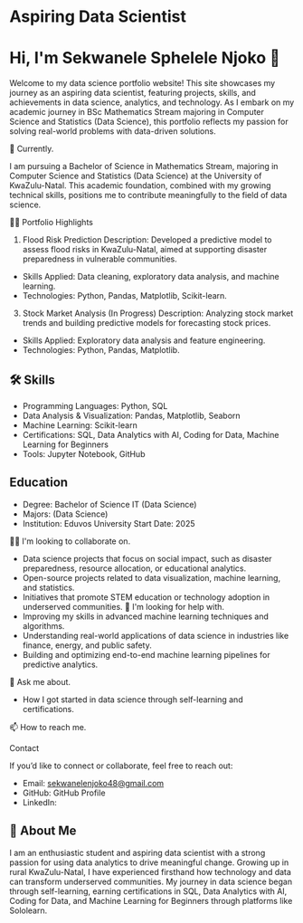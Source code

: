 # Aspiring Data Scientist

# Hi, I'm Sekwanele Sphelele Njoko 👋

Welcome to my data science portfolio website! This site showcases my journey as an aspiring data scientist, featuring projects, skills, and achievements in data science, analytics, and technology. As I embark on my academic journey in BSc Mathematics Stream majoring in Computer Science and Statistics (Data Science), this portfolio reflects my passion for solving real-world problems with data-driven solutions.

🧠 Currently.

I am pursuing a Bachelor of Science in Mathematics Stream, majoring in Computer Science and Statistics (Data Science) at the University of KwaZulu-Natal. This academic foundation, combined with my growing technical skills, positions me to contribute meaningfully to the field of data science.

👩‍💻 Portfolio Highlights

1. Flood Risk Prediction
Description: Developed a predictive model to assess flood risks in KwaZulu-Natal, aimed at supporting disaster preparedness in vulnerable communities.
 - Skills Applied: Data cleaning, exploratory data analysis, and machine learning.
 - Technologies: Python, Pandas, Matplotlib, Scikit-learn. 
3. Stock Market Analysis (In Progress) Description: Analyzing stock market trends and building predictive models for forecasting stock prices.
 - Skills Applied: Exploratory data analysis and feature engineering.
 - Technologies: Python, Pandas, Matplotlib. 


## 🛠 Skills
- Programming Languages: Python, SQL
- Data Analysis & Visualization: Pandas, Matplotlib, Seaborn
- Machine Learning: Scikit-learn
- Certifications: SQL, Data Analytics with AI, Coding for Data, Machine Learning for Beginners
- Tools: Jupyter Notebook, GitHub

## Education
- Degree: Bachelor of Science IT (Data Science)
- Majors:  (Data Science)
- Institution: Eduvos University
Start Date: 2025

👯‍♀️ I'm looking to collaborate on.
- Data science projects that focus on social impact, such as disaster preparedness, resource allocation, or educational analytics.
- Open-source projects related to data visualization, machine learning, and statistics.
- Initiatives that promote STEM education or technology adoption in underserved communities.
🤔 I'm looking for help with.
- Improving my skills in advanced machine learning techniques and algorithms.
- Understanding real-world applications of data science in industries like finance, energy, and public safety.
- Building and optimizing end-to-end machine learning pipelines for predictive analytics.

💬 Ask me about.

- How I got started in data science through self-learning and certifications.

📫 How to reach me.

Contact 

If you’d like to connect or collaborate, feel free to reach out:

- Email: sekwanelenjoko48@gmail.com 
- GitHub: GitHub Profile 
- LinkedIn: 

## 🚀 About Me
I am an enthusiastic student and aspiring data scientist with a strong passion for using data analytics to drive meaningful change. Growing up in rural KwaZulu-Natal, I have experienced firsthand how technology and data can transform underserved communities. My journey in data science began through self-learning, earning certifications in SQL, Data Analytics with AI, Coding for Data, and Machine Learning for Beginners through platforms like Sololearn.

